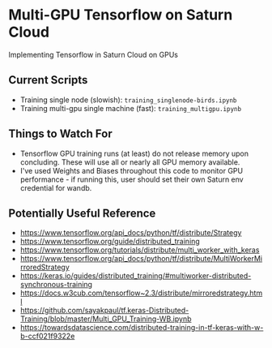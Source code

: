 # Multi-GPU Tensorflow on Saturn Cloud
Implementing Tensorflow in Saturn Cloud on GPUs

## Current Scripts

* Training single node (slowish): `training_singlenode-birds.ipynb`
* Training multi-gpu single machine (fast): `training_multigpu.ipynb`

## Things to Watch For

* Tensorflow GPU training runs (at least) do not release memory upon concluding. These will use all or nearly all GPU memory available.
* I've used Weights and Biases throughout this code to monitor GPU performance - if running this, user should set their own Saturn env credential for wandb.

## Potentially Useful Reference

* https://www.tensorflow.org/api_docs/python/tf/distribute/Strategy
* https://www.tensorflow.org/guide/distributed_training
* https://www.tensorflow.org/tutorials/distribute/multi_worker_with_keras
* https://www.tensorflow.org/api_docs/python/tf/distribute/MultiWorkerMirroredStrategy
* https://keras.io/guides/distributed_training/#multiworker-distributed-synchronous-training
* https://docs.w3cub.com/tensorflow~2.3/distribute/mirroredstrategy.html
* https://github.com/sayakpaul/tf.keras-Distributed-Training/blob/master/Multi_GPU_Training-WB.ipynb
* https://towardsdatascience.com/distributed-training-in-tf-keras-with-w-b-ccf021f9322e